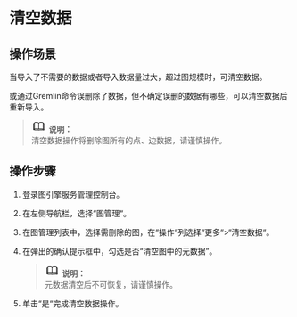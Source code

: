 # 清空数据<a name="ges_01_0055"></a>

## 操作场景<a name="section92613514355"></a>

当导入了不需要的数据或者导入数据量过大，超过图规模时，可清空数据。

或通过Gremlin命令误删除了数据，但不确定误删的数据有哪些，可以清空数据后重新导入。

>![](public_sys-resources/icon-note.gif) **说明：**   
>清空数据操作将删除图所有的点、边数据，请谨慎操作。  

## 操作步骤<a name="section488434464015"></a>

1.  登录图引擎服务管理控制台。
2.  在左侧导航栏，选择“图管理“。
3.  在图管理列表中，选择需删除的图，在“操作“列选择“更多“\>“清空数据“。
4.  在弹出的确认提示框中，勾选是否“清空图中的元数据”。

    >![](public_sys-resources/icon-note.gif) **说明：**   
    >元数据清空后不可恢复，请谨慎操作。  

5.  单击“是“完成清空数据操作。


